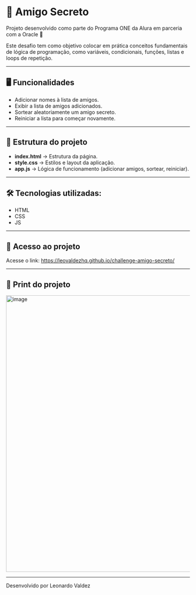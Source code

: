 # 🎁 Amigo Secreto

Projeto desenvolvido como parte do Programa ONE da Alura em parceria com a Oracle 🚀

Este desafio tem como objetivo colocar em prática conceitos fundamentais de lógica de programação, como variáveis, condicionais, funções, listas e loops de repetição. 

---

## 🖥️ Funcionalidades

- Adicionar nomes à lista de amigos.
- Exibir a lista de amigos adicionados.
- Sortear aleatoriamente um amigo secreto.
- Reiniciar a lista para começar novamente.

---

## 📂 Estrutura do projeto

- **index.html** → Estrutura da página.  
- **style.css** → Estilos e layout da aplicação.  
- **app.js** → Lógica de funcionamento (adicionar amigos, sortear, reiniciar).  

---

## 🛠️ Tecnologias utilizadas:
- HTML
- CSS
- JS

---

## 🚀 Acesso ao projeto
Acesse o link: https://leovaldezhq.github.io/challenge-amigo-secreto/

---

## 📸 Print do projeto
<img width="1000" height="757" alt="image" src="https://github.com/user-attachments/assets/73dcb8e2-244b-4d34-a87c-adfa84bf014d" />

---
Desenvolvido por Leonardo Valdez
